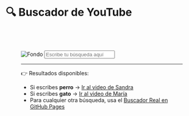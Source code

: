 # 🔍 Buscador de YouTube
<div style="background-image: url(./FLORAL.jpg); background-size: cover; padding: 40px; border-radius: 12px;">

![Fondo](./FLORAL.jpg)
<input type="text" placeholder="Escribe tu búsqueda aquí" />

---

👉 Resultados disponibles:

- Si escribes **perro** → [Ir al video de Sandra](https://youtu.be/VIDEO_PARA_SANDRA)  
- Si escribes **gato** → [Ir al video de María](https://youtu.be/VIDEO_PARA_MARIA)  
- Para cualquier otra búsqueda, usa el [Buscador Real en GitHub Pages](https://username.github.io)  
